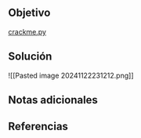 
## Objetivo
[crackme.py](https://mercury.picoctf.net/static/be2ba466c6154e42c756bf737ddcecc3/crackme.py)

## Solución

![[Pasted image 20241122231212.png]]
## Notas adicionales


## Referencias



